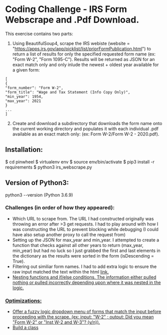 # Coding Challenge - IRS Form Webscrape and .Pdf Download.

This exercise contains two parts:

1. Using BeautifulSoup4, scrape the IRS webiste (website = "https://apps.irs.gov/app/picklist/list/priorFormPublication.html") to return a list of results for only the specified requested form name (ex: "Form W-2", "Form 1095-C"). Results will be returned as JSON for an exact match only and only inlude the newest + oldest year available for a given form:

```
[
{
"form_number": "Form W-2",
"form_title": "Wage and Tax Statement (Info Copy Only)",
"min_year": 1954,
"max_year": 2021
}
...
]

```
2. Create and download a subdirectory that downloads the form name onto the current working directory and populates it with each individual .pdf available as an exact match only: (ex: Form W-2/Form W-2 - 2020.pdf).

## Installation:

$ cd pinwheel
$ virtualenv env
$ source env/bin/activate 
$ pip3 install -r requirements
$ python3 irs_webscrape.py


## Version of Python3: 

python3 --version (Python 3.6.9)

### Challenges (in order of how they appeared):

* Which URL to scrape from. The URL I had constructed originally was throwing an error after >3 get requests. I had to play around with how I was constructing the URL to prevent blocking while debugging (I could have also setup another proxy to call the request from)
* Setting up the JSON for max_year and min_year. I attempted to create a function that checks against all other years to return (max_year, min_year) but had no luck so I just grabbed the first and last elements in the dictionary as the results were sorted in the form (isDescending = True).
* Filtering out similiar form names. I had to add extra logic to ensure the raw input matched the text within the html <a href> link.
* Nesting functions and if/else conditions. The information either pulled nothing or pulled incorrectly depending upon where it was nested in the logic.



### Optimizations:

* Offer a fuzzy logic dropdown menu of forms that match the input before proceeding with the scrape. (ex: input: "W-2" ; output: Did you mean "Form W-2" or "Inst W-2 and W-3"? (y/n)). 
* Build a class 
